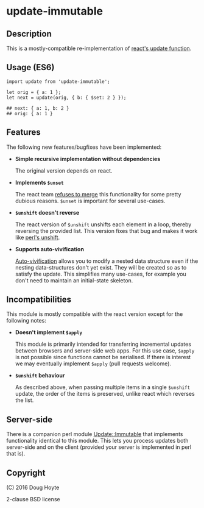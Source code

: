 # update-immutable


## Description

This is a mostly-compatible re-implementation of [react's update function](https://facebook.github.io/react/docs/update.html).


## Usage (ES6)

    import update from 'update-immutable';

    let orig = { a: 1 };
    let next = update(orig, { b: { $set: 2 } });

    ## next: { a: 1, b: 2 }
    ## orig: { a: 1 }


## Features

The following new features/bugfixes have been implemented:

* **Simple recursive implementation without dependencies**

  The original version depends on react.

* **Implements `$unset`**

  The react team [refuses to merge](https://github.com/facebook/react/pull/2362/) this functionality for some pretty dubious reasons. `$unset` is important for several use-cases.

* **`$unshift` doesn't reverse**

  The react version of `$unshift` unshifts each element in a loop, thereby reversing the provided list. This version fixes that bug and makes it work like [perl's unshift](http://perldoc.perl.org/functions/unshift.html).

* **Supports auto-vivification**

  [Auto-vivification](https://en.wikipedia.org/wiki/Autovivification) allows you to modify a nested data structure even if the nesting data-structures don't yet exist. They will be created so as to satisfy the update. This simplifies many use-cases, for example you don't need to maintain an initial-state skeleton.


## Incompatibilities

This module is mostly compatible with the react version except for the following notes:

* **Doesn't implement `$apply`**

  This module is primarily intended for transferring incremental updates between browsers and server-side web apps. For this use case, `$apply` is not possible since functions cannot be serialised. If there is interest we may eventually implement `$apply` (pull requests welcome).

* **`$unshift` behaviour**

  As described above, when passing multiple items in a single `$unshift` update, the order of the items is preserved, unlike react which reverses the list.


## Server-side

There is a companion perl module [Update::Immutable](https://metacpan.org/pod/Update::Immutable) that implements functionality identical to this module. This lets you process updates both server-side and on the client (provided your server is implemented in perl that is).


## Copyright

(C) 2016 Doug Hoyte

2-clause BSD license

